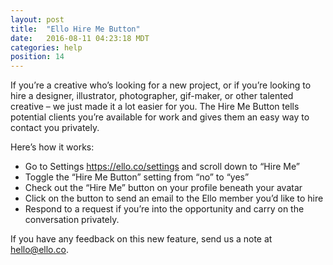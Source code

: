```yaml
---
layout: post
title:  "Ello Hire Me Button"
date:   2016-08-11 04:23:18 MDT
categories: help
position: 14
---
```

If you’re a creative who’s looking for a new project, or if you’re looking to hire a designer, illustrator, photographer, gif-maker, or other talented creative – we just made it a lot easier for you. The Hire Me Button tells potential clients you’re available for work and gives them an easy way to contact you privately.

Here’s how it works: 
* Go to Settings https://ello.co/settings and scroll down to “Hire Me”
* Toggle the “Hire Me Button” setting from “no” to “yes”
* Check out the “Hire Me” button on your profile beneath your avatar
* Click on the button to send an email to the Ello member you’d like to hire
* Respond to a request if you’re into the opportunity and carry on the conversation privately.

If you have any feedback on this new feature, send us a note at hello@ello.co. 
